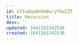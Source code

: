```yaml
---
id: kI5aQqoWn5mBeryTGwZZT
title: Recursion
desc: ''
updated: 1641161342536
created: 1641161342536
---
```


